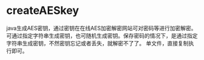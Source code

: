 # createAESkey
java生成AES密钥，通过密钥在在线AES加密解密网站可对密码等进行加密解密。可通过指定字符串生成密钥，也可随机生成密钥。保存密码的情况下，是通过指定字符串生成密钥，不然密钥忘记或者丢失，就解密不了了。
单文件，直接复制执行即可。
